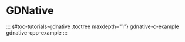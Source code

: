 GDNative
========

::: {#toc-tutorials-gdnative .toctree maxdepth="1"}
gdnative-c-example gdnative-cpp-example
:::
